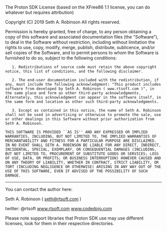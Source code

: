 The Proton SDK License (based on the XFree86 1.1 license, you can do whatever but requires attribution)

Copyright (C)  2019 Seth A. Robinson
All rights reserved.

 Permission is hereby granted, free of charge, to any person obtaining a copy of this software and associated documentation files (the "Software"), to deal in the Software without restriction, including without limitation the rights to use, copy, modify, merge, publish, distribute, sublicence, and/or sell copies of the Software, and to permit persons to whom the Software is furnished to do so, subject to the following conditions:

       1. Redistributions of source code must retain the above copyright notice, this list of conditions, and the following disclaimer.

       2. The end-user documentation included with the redistribution, if any, must include the following acknowledgment: "This product includes software from developed by Seth A. Robinson ( www.rtsoft.com )", in the same place and form as other third-party acknowledgments. Alternately, this acknowledgment can appear in the software itself, in the same form and location as other such third-party acknowledgments.

       3. Except as contained in this notice, the name of Seth A. Robinson shall not be used in advertising or otherwise to promote the sale, use or other dealings in this Software without prior authorization from Seth A. Robinson.

    THIS SOFTWARE IS PROVIDED ``AS IS'' AND ANY EXPRESSED OR IMPLIED WARRANTIES, INCLUDING, BUT NOT LIMITED TO, THE IMPLIED WARRANTIES OF MERCHANTABILITY AND FITNESS FOR A PARTICULAR PURPOSE ARE DISCLAIMED. IN NO EVENT SHALL SETH A. ROBINSON BE LIABLE FOR ANY DIRECT, INDIRECT, INCIDENTAL, SPECIAL, EXEMPLARY, OR CONSEQUENTIAL DAMAGES (INCLUDING, BUT NOT LIMITED TO, PROCUREMENT OF SUBSTITUTE GOODS OR SERVICES; LOSS OF USE, DATA, OR PROFITS; OR BUSINESS INTERRUPTION) HOWEVER CAUSED AND ON ANY THEORY OF LIABILITY, WHETHER IN CONTRACT, STRICT LIABILITY, OR TORT (INCLUDING NEGLIGENCE OR OTHERWISE) ARISING IN ANY WAY OUT OF THE USE OF THIS SOFTWARE, EVEN IF ADVISED OF THE POSSIBILITY OF SUCH DAMAGE.


********************************************************************

You can contact the author here:

Seth A. Robinson ( seth@rtsoft.com )

twitter: @rtsoft
www.rtsoft.com
www.codedojo.com

Please note support libraries that Proton SDK use may use different licenses, look for them in their respective directories.


